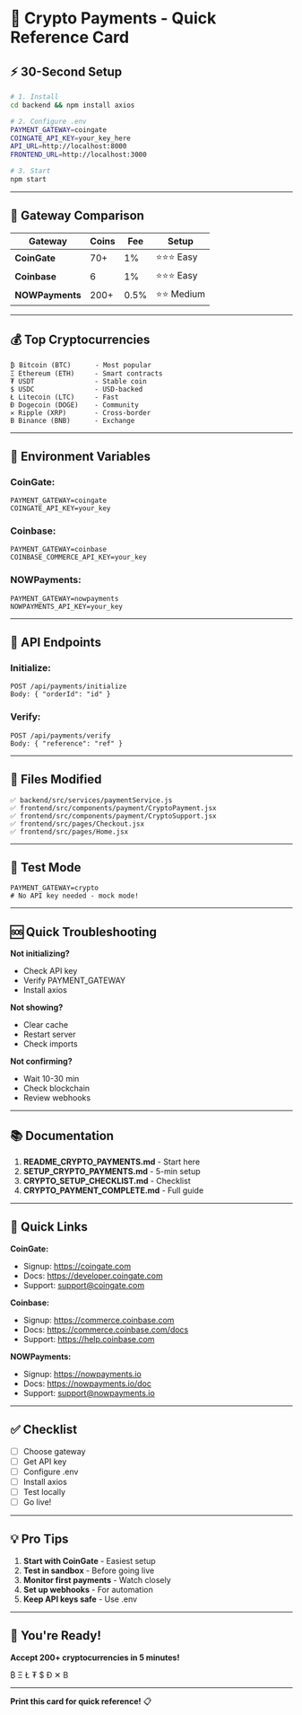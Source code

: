 # 🚀 Crypto Payments - Quick Reference Card

## ⚡ 30-Second Setup

```bash
# 1. Install
cd backend && npm install axios

# 2. Configure .env
PAYMENT_GATEWAY=coingate
COINGATE_API_KEY=your_key_here
API_URL=http://localhost:8000
FRONTEND_URL=http://localhost:3000

# 3. Start
npm start
```

---

## 🎯 Gateway Comparison

| Gateway | Coins | Fee | Setup |
|---------|-------|-----|-------|
| **CoinGate** | 70+ | 1% | ⭐⭐⭐ Easy |
| **Coinbase** | 6 | 1% | ⭐⭐⭐ Easy |
| **NOWPayments** | 200+ | 0.5% | ⭐⭐ Medium |

---

## 💰 Top Cryptocurrencies

```
₿ Bitcoin (BTC)      - Most popular
Ξ Ethereum (ETH)     - Smart contracts
₮ USDT               - Stable coin
$ USDC               - USD-backed
Ł Litecoin (LTC)     - Fast
Ð Dogecoin (DOGE)    - Community
✕ Ripple (XRP)       - Cross-border
B Binance (BNB)      - Exchange
```

---

## 📝 Environment Variables

### CoinGate:
```env
PAYMENT_GATEWAY=coingate
COINGATE_API_KEY=your_key
```

### Coinbase:
```env
PAYMENT_GATEWAY=coinbase
COINBASE_COMMERCE_API_KEY=your_key
```

### NOWPayments:
```env
PAYMENT_GATEWAY=nowpayments
NOWPAYMENTS_API_KEY=your_key
```

---

## 🔗 API Endpoints

### Initialize:
```http
POST /api/payments/initialize
Body: { "orderId": "id" }
```

### Verify:
```http
POST /api/payments/verify
Body: { "reference": "ref" }
```

---

## 📱 Files Modified

```
✅ backend/src/services/paymentService.js
✅ frontend/src/components/payment/CryptoPayment.jsx
✅ frontend/src/components/payment/CryptoSupport.jsx
✅ frontend/src/pages/Checkout.jsx
✅ frontend/src/pages/Home.jsx
```

---

## 🧪 Test Mode

```env
PAYMENT_GATEWAY=crypto
# No API key needed - mock mode!
```

---

## 🆘 Quick Troubleshooting

**Not initializing?**
- Check API key
- Verify PAYMENT_GATEWAY
- Install axios

**Not showing?**
- Clear cache
- Restart server
- Check imports

**Not confirming?**
- Wait 10-30 min
- Check blockchain
- Review webhooks

---

## 📚 Documentation

1. **README_CRYPTO_PAYMENTS.md** - Start here
2. **SETUP_CRYPTO_PAYMENTS.md** - 5-min setup
3. **CRYPTO_SETUP_CHECKLIST.md** - Checklist
4. **CRYPTO_PAYMENT_COMPLETE.md** - Full guide

---

## 🔗 Quick Links

**CoinGate:**
- Signup: https://coingate.com
- Docs: https://developer.coingate.com
- Support: support@coingate.com

**Coinbase:**
- Signup: https://commerce.coinbase.com
- Docs: https://commerce.coinbase.com/docs
- Support: https://help.coinbase.com

**NOWPayments:**
- Signup: https://nowpayments.io
- Docs: https://nowpayments.io/doc
- Support: support@nowpayments.io

---

## ✅ Checklist

- [ ] Choose gateway
- [ ] Get API key
- [ ] Configure .env
- [ ] Install axios
- [ ] Test locally
- [ ] Go live!

---

## 💡 Pro Tips

1. **Start with CoinGate** - Easiest setup
2. **Test in sandbox** - Before going live
3. **Monitor first payments** - Watch closely
4. **Set up webhooks** - For automation
5. **Keep API keys safe** - Use .env

---

## 🎉 You're Ready!

**Accept 200+ cryptocurrencies in 5 minutes!**

₿ Ξ Ł ₮ $ Ð ✕ B

---

**Print this card for quick reference!** 📋
